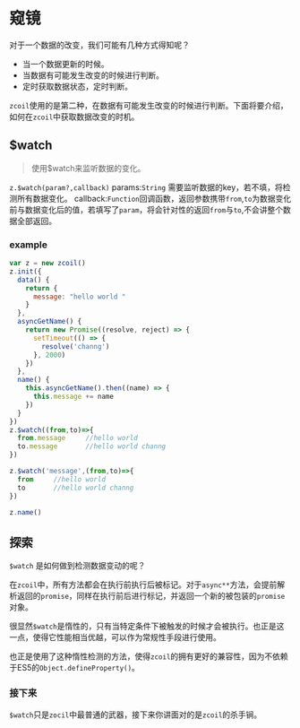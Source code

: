 # 窥镜

对于一个数据的改变，我们可能有几种方式得知呢？
* 当一个数据更新的时候。
* 当数据有可能发生改变的时候进行判断。
* 定时获取数据状态，定时判断。

`zcoil`使用的是第二种，在数据有可能发生改变的时候进行判断。下面将要介绍，如何在`zcoil`中获取数据改变的时机。

## $watch
>使用$watch来监听数据的变化。

`z.$watch(param?,callback)`
params:`String` 需要监听数据的key，若不填，将检测所有数据变化。
callback:`Function`回调函数，返回参数携带`from`,`to`为数据变化前与数据变化后的值，若填写了`param`，将会针对性的返回`from`与`to`,不会讲整个数据全部返回。



### example
```javascript
var z = new zcoil()
z.init({
  data() {
    return {
      message: "hello world "
    }
  },
  asyncGetName() {
    return new Promise((resolve, reject) => {
      setTimeout(() => {
        resolve('channg')
      }, 2000)
    })
  },
  name() {
    this.asyncGetName().then((name) => {
      this.message += name
    })
  }
})
z.$watch((from,to)=>{
  from.message     //hello world
  to.message       //hello world channg
})

z.$watch('message',(from,to)=>{
  from     //hello world
  to       //hello world channg
})

z.name()
```

## 探索

`$watch` 是如何做到检测数据变动的呢？

在`zcoil`中，所有方法都会在执行前执行后被标记。对于`async**`方法，会提前解析返回的`promise`，同样在执行前后进行标记，并返回一个新的被包装的`promise`对象。

很显然`$watch`是惰性的，只有当特定条件下被触发的时候才会被执行。也正是这一点，使得它性能相当优越，可以作为常规性手段进行使用。

也正是使用了这种惰性检测的方法，使得`zcoil`的拥有更好的兼容性，因为不依赖于ES5的`Object.defineProperty()`。

### 接下来

`$watch`只是`zocil`中最普通的武器，接下来你讲面对的是`zcoil`的杀手锏。